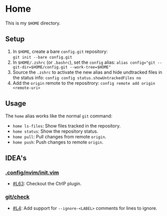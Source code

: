 # Home

This is my `$HOME` directory.

## Setup

1. In `$HOME`, create a bare `config.git` repository:  
   `git init --bare config.git`
2. In `$HOME/.zshrc` (or `.bashrc`), set the `config` alias:
   `alias config="git --git-dir=$HOME/config.git --work-tree=$HOME"`
3. Source the `.zshrc` to activate the new alias and hide undtracked files in the status info:
   `config config status.showUntrackedFiles no`
4. Add the `origin` remote to the repositrory:
   `config remote add origin <remote-uri>`

## Usage

The `home` alias works like the normal `git` command:

- `home ls-files`: Show files tracked in the repository.
- `home status`: Show the repository status.
- `home pull`: Pull changes from remote `origin`.
- `home push`: Push changes to remote `origin`.

## IDEA's

### [.config/nvim/init.vim](.config/nvim/init.vim)

- [#L63](.config/nvim/init.vim#L63): Checkout the CtrlP plugin.

### [git/check](git/check)

- [#L4](git/check#L4): Add support for `--ignore-<LABEL>` comments for lines to ignore.


